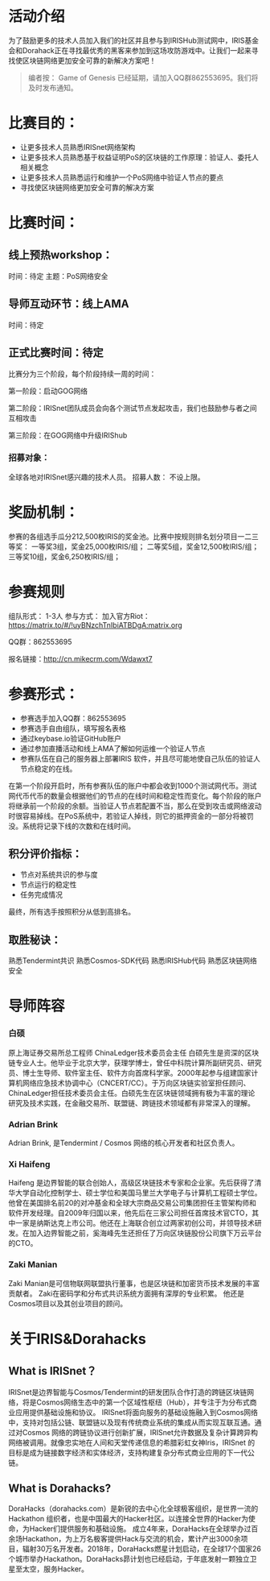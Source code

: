 # 活动介绍
为了鼓励更多的技术人员加入我们的社区并且参与到IRISHub测试网中，IRIS基金会和Dorahack正在寻找最优秀的黑客来参加到这场攻防游戏中。让我们一起来寻找使区块链网络更加安全可靠的新解决方案吧！

> 编者按： Game of Genesis 已经延期，请加入QQ群862553695。我们将及时发布通知。

# 比赛目的：
* 让更多技术人员熟悉IRISnet网络架构
* 让更多技术人员熟悉基于权益证明PoS的区块链的工作原理：验证人、委托人相关概念
* 让更多技术人员熟悉运行和维护一个PoS网络中验证人节点的要点
* 寻找使区块链网络更加安全可靠的解决方案

# 比赛时间：
## 线上预热workshop：
时间：待定
主题：PoS网络安全
## 导师互动环节：线上AMA
时间：待定
## 正式比赛时间：待定
比赛分为三个阶段，每个阶段持续一周的时间：

第一阶段：启动GOG网络

第二阶段：IRISnet团队成员会向各个测试节点发起攻击，我们也鼓励参与者之间互相攻击

第三阶段：在GOG网络中升级IRIShub

### 招募对象：
全球各地对IRISnet感兴趣的技术人员。
招募人数：
不设上限。

# 奖励机制：
参赛的各组选手瓜分212,500枚IRIS的奖金池。比赛中按规则排名划分项目一二三等奖：
一等奖3组，奖金25,000枚IRIS/组；
二等奖5组，奖金12,500枚IRIS/组；
三等奖10组，奖金6,250枚IRIS/组；

# 参赛规则
组队形式：
1-3人
参与方式：
加入官方Riot：https://matrix.to/#/!uyBNzchTnIbiATBDgA:matrix.org

QQ群：862553695

报名链接：http://cn.mikecrm.com/Wdawxt7

# 参赛形式：
* 参赛选手加入QQ群：862553695
* 参赛选手自由组队，填写报名表格
* 通过keybase.io验证GitHub账户
* 通过参加直播活动和线上AMA了解如何运维一个验证人节点
* 参赛队伍在自己的服务器上部署IRIS 软件，并且尽可能地使自己队伍的验证人节点稳定的在线。

在第一个阶段开启时，所有参赛队伍的账户中都会收到1000个测试网代币。测试网代币代币的数量会根据他们的节点的在线时间和稳定性而变化。每个阶段的账户将继承前一个阶段的余额。当验证人节点若配置不当，那么在受到攻击或网络波动时很容易掉线。在PoS系统中，若验证人掉线，则它的抵押资金的一部分将被罚没。系统将记录下线的次数和在线时间。

## 积分评价指标：
* 节点对系统共识的参与度
* 节点运行的稳定性
* 任务完成情况

最终，所有选手按照积分从低到高排名。

## 取胜秘诀：
熟悉Tendermint共识
熟悉Cosmos-SDK代码
熟悉IRISHub代码
熟悉区块链网络安全

# 导师阵容
### 白硕
原上海证券交易所总工程师
ChinaLedger技术委员会主任
白硕先生是资深的区块链专业人士。他毕业于北京大学，获理学博士，曾任中科院计算所副研究员、研究员、博士生导师、软件室主任、软件方向首席科学家。2000年起参与组建国家计算机网络应急技术协调中心（CNCERT/CC）。于万向区块链实验室担任顾问、ChinaLedger担任技术委员会主任。白硕先生在区块链领域拥有极为丰富的理论研究及技术实践，在金融交易所、联盟链、跨链技术领域都有非常深入的理解。
### Adrian Brink
Adrian Brink, 是Tendermint / Cosmos 网络的核心开发者和社区负责人。
### Xi Haifeng
Haifeng 是边界智能的联合创始人，高级区块链技术专家和企业家。先后获得了清华大学自动化控制学士、硕士学位和美国马里兰大学电子与计算机工程硕士学位。他曾在美国排名前20的对冲基金和全球大宗商品交易公司集团担任主管架构师和软件开发经理。自2009年归国以来，他先后在三家公司担任首席技术官CTO，其中一家是纳斯达克上市公司。他还在上海联合创立过两家初创公司，并领导技术研发。在加入边界智能之前，奚海峰先生还担任了万向区块链股份公司旗下万云平台的CTO。
### Zaki Manian
Zaki Manian是可信物联网联盟执行董事，也是区块链和加密货币技术发展的丰富贡献者。 Zaki在密码学和分布式共识系统方面拥有深厚的专业积累。 他还是Cosmos项目以及其创业项目的顾问。
# 关于IRIS&Dorahacks
## What is IRISnet？
IRISnet是边界智能与Cosmos/Tendermint的研发团队合作打造的跨链区块链网络，将是Cosmos网络生态中的第一个区域性枢纽（Hub），并专注于为分布式商业应用提供基础设施和协议。
IRISnet将面向服务的基础设施融入到Cosmos网络中，支持对包括公链、联盟链以及现有传统商业系统的集成从而实现互联互通。通过对Cosmos 网络的跨链协议进行创新扩展，IRISnet允许数据及复杂计算跨异构网络被调用。就像忠实地在人间和天堂传递信息的希腊彩虹女神Iris，IRISnet 的目标是成为链接数字经济和实体经济，支持构建复杂分布式商业应用的下一代公链。
## What is Dorahacks?
DoraHacks（dorahacks.com）是新锐的去中心化全球极客组织，是世界一流的Hackathon 组织者，也是中国最大的Hacker社区。以连接全世界的Hacker为使命，为Hacker们提供服务和基础设施。
成立4年来，DoraHacks在全球举办过百余场Hackathon，为上万名极客提供Hack与交流的机会，累计产出3000余项目，辐射30万名开发者。2018年，DoraHacks燃星计划启动，在全球17个国家26个城市举办Hackathon。DoraHacks昴计划也已经启动，于年底发射一颗独立卫星至太空，服务Hacker。